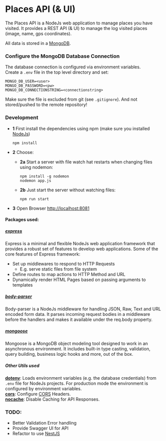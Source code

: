 # Places API (& UI)

The Places API is a NodeJs web application to manage places you have visited. It provides a REST API (& UI) to manage the log visited places (image, name, gps coordinates).

All data is stored in a [MongoDB](https://www.mongodb.com/).

### Configure the MongoDB Database Connection

The database connection is configured via environment variables.    
Create a `.env` file in the top level directory and set:  
```
MONGO_DB_USER=<user>
MONGO_DB_PASSWORD=<pw>
MONGO_DB_CONNECTIONSTRING=<connectionstring>
```
Make sure the file is excluded from git (see `.gitignore`). And not stored/pushed to the remote repository!

### Development

+ **1** First install the dependencies using npm (make sure you installed [NodeJs](https://nodejs.org/en/))
    ```
    npm install
    ```
+ **2** Choose:
  - **2a** Start a server with file watch hat restarts when changing files using nodemon:
    ```
    npm install -g nodemon
    nodemon app.js
    ```

  - **2b** Just start the server without watching files:
    ```
    npm run start
    ```
+ **3** Open Browser [http://localhost:8081](http://localhost:8081)

#### Packages used:

##### [express](https://github.com/expressjs/express/)

Express is a minimal and flexible NodeJs web application framework that provides a robust set of features to develop web applications. Some of the core features of Express framework:

- Set up middlewares to respond to HTTP Requests
  - E.g. serve static files from file system
- Define routes to map actions to HTTP Method and URL
- Dynamically render HTML Pages based on passing arguments to templates

##### [body-parser](https://github.com/expressjs/body-parser)

Body-parser is a NodeJs middleware for handling JSON, Raw, Text and URL encoded form data. It parses incoming request bodies in a middleware before the handlers and makes it available under the req.body property.

##### [mongoose](https://github.com/Automattic/mongoose/)

Mongoose is a MongoDB object modeling tool designed to work in an asynchronous environment. It includes built-in type casting, validation, query building, business logic hooks and more, out of the box.

##### Other Utils used

**[dotenv](https://github.com/motdotla/dotenv)**: Loads environment variables (e.g. the database credentials) from `.env` file for NodeJs projects. For production mode the environment is configured by environment variables.    
**[cors](https://github.com/expressjs/cors)**: Configure [CORS](https://developer.mozilla.org/de/docs/Web/HTTP/CORS) Headers.  
**[nocache](https://github.com/helmetjs/nocache)**: Disable Caching for API Responses.  

### TODO:
- Better Validation Error handling
- Provide Swagger UI for API
- Refactor to use [NestJS](https://docs.nestjs.com/)
